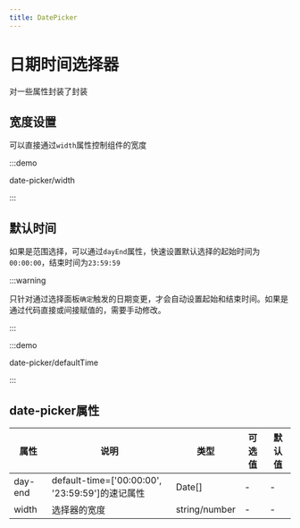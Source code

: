 ```yaml
---
title: DatePicker
---
```


# 日期时间选择器
对一些属性封装了封装

## 宽度设置
可以直接通过`width`属性控制组件的宽度

:::demo

date-picker/width

:::

## 默认时间
如果是范围选择，可以通过`dayEnd`属性，快速设置默认选择的起始时间为`00:00:00`，结束时间为`23:59:59`

:::warning

只针对通过选择面板`确定`触发的日期变更，才会自动设置起始和结束时间。如果是通过代码直接或间接赋值的，需要手动修改。

:::

:::demo

date-picker/defaultTime

:::

## date-picker属性
| 属性 | 说明 | 类型 | 可选值 | 默认值 |
| ---- | --- | ---- | ----- | ------ |
| day-end| default-time=['00:00:00', '23:59:59']的速记属性 | Date[] | - | - |
| width | 选择器的宽度 | string/number | - | - |
